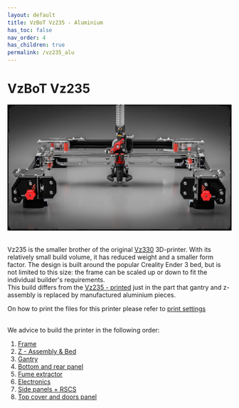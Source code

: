 ```yaml
---
layout: default
title: VzBoT Vz235 - Aluminium
has_toc: false
nav_order: 4
has_children: true
permalink: /vz235_alu
---
```


# VzBoT Vz235

![Overview](../assets/images/manual/vz235_alu/alu_preview.png)
<br>
<br>

Vz235 is the smaller brother of the original [Vz330](../vz330) 3D-printer. With its
relatively small build volume, it has reduced weight and a smaller form factor. The design
is built around the popular Creality Ender 3 bed, but is not limited to this size: the
frame can be scaled up or down to fit the individual builder's requirements.<br>
This build differs from the [Vz235 - printed](../vz235-printed) just in the part that gantry and z-assembly is replaced by manufactured aluminium pieces.

On how to print the files for this printer please refer to [print settings](../general/print-settings)
<br>
<br>

We advice to build the printer in the following order:

1. [Frame](./vz235_alu/frame)
2. [Z - Assembly & Bed](./vz235_alu/z_assembly)
3. [Gantry](./vz235_alu/gantry)
4. [Bottom and rear panel](./vz235_alu/panels_part1)
5. [Fume extractor](./vz235_alu/fume_extractor)
6. [Electronics](./vz235_alu/electronics)
7. [Side panels + RSCS](./vz235_alu/rscs)
8. [Top cover and doors panel](./vz235_alu/top_cover)